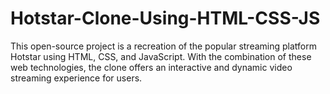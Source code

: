 # Hotstar-Clone-Using-HTML-CSS-JS
This open-source project is a recreation of the popular streaming platform Hotstar using HTML, CSS, and JavaScript. With the combination of these web technologies, the clone offers an interactive and dynamic video streaming experience for users.
